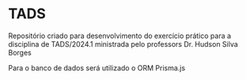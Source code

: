 # TADS
Repositório criado para desenvolvimento do exercício prático para a disciplina de TADS/2024.1 ministrada pelo professors Dr. Hudson Silva Borges

Para o banco de dados será utilizado o ORM Prisma.js